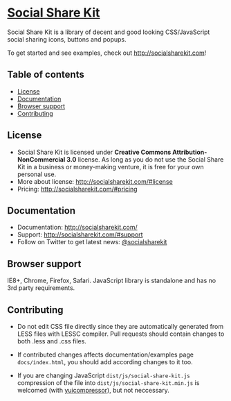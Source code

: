 # [Social Share Kit](http://socialsharekit.com)

Social Share Kit is a library of decent and good looking CSS/JavaScript social sharing icons, buttons and popups.

To get started and see examples, check out <http://socialsharekit.com>!

## Table of contents

- [License](#license)
- [Documentation](#documentation)
- [Browser support](#browser-support)
- [Contributing](#contributing)

## License

* Social Share Kit is licensed under **Creative Commons Attribution-NonCommercial 3.0** license. As long as you do not use the Social Share Kit in a business or money-making venture, it is free for your own personal use.
* More about license: http://socialsharekit.com/#license
* Pricing: http://socialsharekit.com/#pricing

## Documentation

* Documentation: http://socialsharekit.com/
* Support: http://socialsharekit.com/#support
* Follow on Twitter to get latest news: [@socialsharekit](http://twitter.com/socialsharekit)

## Browser support

IE8+, Chrome, Firefox, Safari. JavaScript library is standalone and has no 3rd party requirements.

## Contributing

* Do not edit CSS file directly since they are automatically generated from LESS files with LESSC compiler. Pull requests should contain changes to both .less and .css files. 

* If contributed changes affects documentation/examples page `docs/index.html`, you should add according changes to it too.

* If you are changing JavaScript `dist/js/social-share-kit.js` compression of the file into  `dist/js/social-share-kit.min.js` is welcomed (with [yuicompressor](http://yui.github.io/yuicompressor/)), but not neccessary. 

